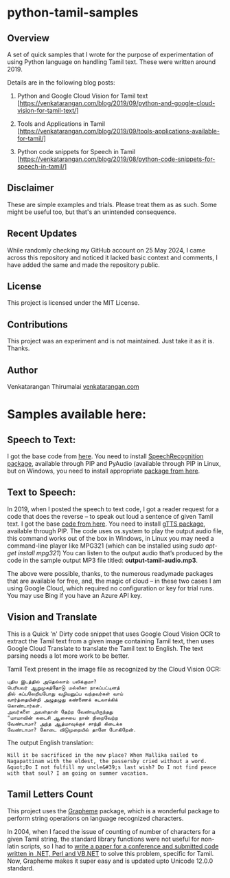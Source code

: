 # python-tamil-samples

## Overview

A set of quick samples that I wrote for the purpose of experimentation of using Python language on handling Tamil text. These were written around 2019. 

Details are in the following blog posts:
 1. Python and Google Cloud Vision for Tamil text [https://venkatarangan.com/blog/2019/09/python-and-google-cloud-vision-for-tamil-text/]

 1. Tools and Applications in Tamil [https://venkatarangan.com/blog/2019/09/tools-applications-available-for-tamil/]

 1. Python code snippets for Speech in Tamil [https://venkatarangan.com/blog/2019/08/python-code-snippets-for-speech-in-tamil/]

## Disclaimer

These are simple examples and trials. Please treat them as as such. Some might be useful too, but that's an unintended consequence. 

## Recent Updates

While randomly checking my GitHub account on 25 May 2024, I came across this repository and noticed it lacked basic context and comments, I have added the same and made the repository public.

## License

This project is licensed under the MIT License.

## Contributions

This project was an experiment and is not maintained. Just take it as it is. Thanks.

## Author

Venkatarangan Thirumalai [venkatarangan.com](https://venkatarangan.com)

# Samples available here: #
## Speech to Text: ##
I got the base code from [here](https://medium.com/@rahulvaish/speech-to-text-python-77b510f06de). You need to install [SpeechRecognition package](https://www.lfd.uci.edu/~gohlke/pythonlibs/#pyaudio), available through PIP and PyAudio (available through PIP in Linux, but on Windows, you need to install appropriate [package from here](https://www.lfd.uci.edu/~gohlke/pythonlibs/#pyaudio).

## Text to Speech: ##
In 2019, when I posted the speech to text code, I got a reader request for a code that does the reverse – to speak out loud a sentence of given Tamil text. I got the base [code from here](https://www.thecrazyprogrammer.com/2018/05/python-text-to-speech.html). You need to install [gTTS package](https://gtts.readthedocs.io/en/latest/module.html#languages-gtts-lang), available through PIP. The code uses os.system to play the output audio file, this command works out of the box in Windows, in Linux you may need a command-line player like MPG321 (which can be installed using *sudo apt-get install mpg321*)
You can listen to the output audio that’s produced by the code in the sample output MP3 file titled: **output-tamil-audio.mp3**.

The above were possible, thanks, to the numerous readymade packages that are available for free, and, the magic of cloud – in these two cases I am using Google Cloud, which required no configuration or key for trial runs. You may use Bing if you have an Azure API key.

## Vision and Translate ## 
This is a Quick 'n' Dirty code snippet that uses Google Cloud Vision OCR to extract the Tamil text from a given image containing Tamil text, then uses Google Cloud Translate to translate the Tamil text to English. The text parsing needs a lot more work to be better. 

Tamil Text present in the image file as recognized by the Cloud Vision OCR: 
~~~~
புதிய இடத்தில் அதெல்லாம் பலிக்குமா?
பெரியவர் ஆறுமுகத்தோடு மல்லிகா நாகப்பட்டினத்
தில் கப்பலேறியபோது வழியனுப்ப வந்தவர்கள் வாய்
வார்த்தையின்றி அழுதழுது கண்ணைக் கடலாக்கிக்
கொண்டார்கள்.
அவர்களை அவள்தான் தேற்ற வேண்டியிருந்தது
"மாமாவின் கடைசி ஆசையை நான் நிறைவேற்ற
வேண்டாமா? அந்த ஆத்மாவுக்குச் சாந்தி கிடைக்க
வேண்டாமா? கோடை விடுமுறையில் தானே போகிறேன்.
~~~~
The output English translation:

~~~~
Will it be sacrificed in the new place? When Mallika sailed to Nagapattinam with the eldest, the passersby cried without a word. &quot;Do I not fulfill my uncle&#39;s last wish? Do I not find peace with that soul? I am going on summer vacation.
~~~~

## Tamil Letters Count ##
This project uses the [Grapheme](https://github.com/alvinlindstam/grapheme) package, which is a wonderful package to perform string operations on language recognized characters. 

In 2004, when I faced the issue of counting of number of characters for a given Tamil string, the standard library functions were not useful for non-latin scripts, so  I had to [write a paper for a conference and submitted code written in .NET, Perl and VB.NET](https://venkatarangan.com/blog/2004/12/counting-letters-in-an-unicode-string/) to solve this problem, specific for Tamil. Now, Grapheme makes it super easy and is updated upto Unicode 12.0.0 standard. 
